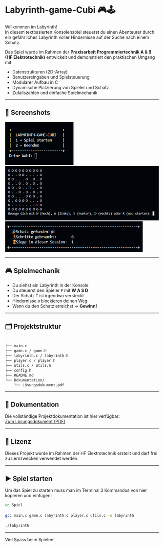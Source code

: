 # Labyrinth-game-Cubi 🎮🕹️

Willkommen im Labyrinth!  
In diesem textbasierten Konsolenspiel steuerst du einen Abenteurer durch ein gefährliches Labyrinth voller Hindernisse auf der Suche nach einem Schatz.

Das Spiel wurde im Rahmen der **Praxisarbeit Programmiertechnik A & B (HF Elektrotechnik)** entwickelt und demonstriert den praktischen Umgang mit:

- Datenstrukturen (2D-Array)
- Benutzereingaben und Spielsteuerung
- Modularer Aufbau in C
- Dynamische Platzierung von Spieler und Schatz
- Zufallszahlen und einfache Spielmechanik

---

## 📸 Screenshots
![Startmenü](docs/startmenu.png)
![Spielfeld](docs/spielfeld.png)
![Siegmeldung](docs/sieg.png)

---

## 🎮 Spielmechanik

- Du siehst ein Labyrinth in der Konsole
- Du steuerst den Spieler `P` mit **W A S D**
- Der Schatz `T` ist irgendwo versteckt
- Hindernisse `O` blockieren deinen Weg
- Wenn du den Schatz erreichst → **Gewinn!**

---

## 🗂️ Projektstruktur

```plaintext
.
├── main.c
├── game.c / game.h
├── labyrinth.c / labyrinth.h
├── player.c / player.h
├── utils.c / utils.h
├── config.h
├── README.md
└── Dokumentation/
    └── Lösungsdokument.pdf
```
---

## 📑 Dokumentation

Die vollständige Projektdokumentation ist hier verfügbar:  
[Zum Lösungsdokument (PDF)](Dokumentation/Lösungsdokument.pdf)




---

## 📜 Lizenz

Dieses Projekt wurde im Rahmen der HF Elektrotechnik erstellt und darf frei zu Lernzwecken verwendet werden.

---

## ▶️ Spiel starten

Um das Spiel zu starten muss man im Terminal 3 Kommandos von hier kopieren und einfügen:

```bash
cd Spiel

gcc main.c game.c labyrinth.c player.c utils.c -o labyrinth

./labyrinth
```

---

Viel Spass beim Spielen!

